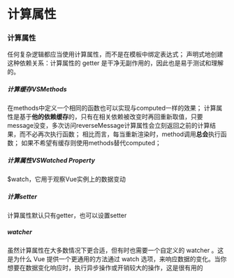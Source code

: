 # 计算属性
### 计算属性
任何复杂逻辑都应当使用计算属性，而不是在模板中绑定表达式；
声明式地创建这种依赖关系：计算属性的 getter 是干净无副作用的，因此也是易于测试和理解的。
##### 计算缓存VSMethods
在methods中定义一个相同的函数也可以实现与computed一样的效果；
计算属性是基于**他的依赖缓存**的，只有在相关依赖被改变时再回重新取值，只要message没变，多次访问reverseMessage计算属性会立刻返回之前的计算结果，而不必再次执行函数；
相比而言，每当重新渲染时，method调用**总会**执行函数；
如果不希望有缓存则使用methods替代computed；
##### 计算属性VSWatched Property
$watch，它用于观察Vue实例上的数据变动
##### 计算setter
计算属性默认只有getter，也可以设置setter
##### watcher
虽然计算属性在大多数情况下更合适，但有时也需要一个自定义的 watcher 。这是为什么 Vue 提供一个更通用的方法通过 watch 选项，来响应数据的变化。当你想要在数据变化响应时，执行异步操作或开销较大的操作，这是很有用的